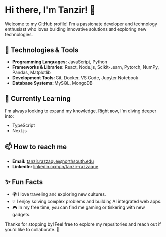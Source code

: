 # Hi there, I'm Tanzir! 👋

Welcome to my GitHub profile! I'm a passionate developer and technology enthusiast who loves building innovative solutions and exploring new technologies.

## 🔧 Technologies & Tools
- **Programming Languages:** JavaScript, Python
- **Frameworks & Libraries:** React, Node.js, Scikit-Learn, Pytorch, NumPy, Pandas, Matplotlib
- **Development Tools:** Git, Docker, VS Code, Jupyter Notebook
- **Database Systems:** MySQL, MongoDB 

## 🌱 Currently Learning
I'm always looking to expand my knowledge. Right now, I'm diving deeper into:
- TypeScript
- Next.js
  

## 📫 How to reach me
- **Email:** [tanzir.razzaque@northsouth.edu](mailto:tanzir.razzaque@northsouth.edu)
- **LinkedIn:** [linkedin.com/in/tanzir-razzaque](https://linkedin.com/in/tanzir-razzaque)
  

## ✨ Fun Facts
- 🌍 I love traveling and exploring new cultures.
- 💡 I enjoy solving complex problems and building AI integrated web apps.
- 🎮 In my free time, you can find me gaming or tinkering with new gadgets.

Thanks for stopping by! Feel free to explore my repositories and reach out if you'd like to collaborate. 🚀
